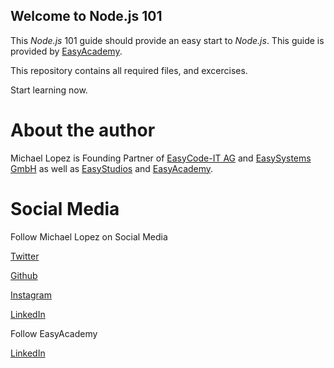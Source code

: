 ## Welcome to Node.js 101

This *Node.js* 101 guide should provide an easy start to *Node.js*.
This guide is provided by [EasyAcademy](https://www.easyacademy.swiss).

This repository contains all required files, and excercises.

Start learning now.

# About the author

Michael Lopez is Founding Partner of [EasyCode-IT AG](https://www.easycode-it.com) and [EasySystems GmbH](https://www.easysystems.ch) as well as [EasyStudios](https://easystudios.ch) and [EasyAcademy](https://www.easyacademy.swiss).

# Social Media

Follow Michael Lopez on Social Media

[Twitter](https://twitter.com/michu_44)

[Github](https://github.com/Michu44)

[Instagram](https://www.instagram.com/michu_44/)

[LinkedIn](www.linkedin.com/in/michael-lopez-53a44654)

Follow EasyAcademy

[LinkedIn](https://www.linkedin.com/company/easyacademy-swiss/)


